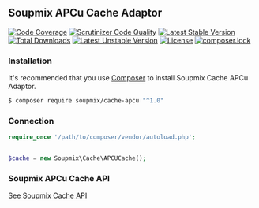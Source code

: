 ## Soupmix APCu Cache Adaptor

[![Code Coverage](https://scrutinizer-ci.com/g/soupmix/cache-apcu/badges/coverage.png?b=master)](https://scrutinizer-ci.com/g/soupmix/cache-apcu/?branch=master) [![Scrutinizer Code Quality](https://scrutinizer-ci.com/g/soupmix/cache-apcu/badges/quality-score.png?b=master)](https://scrutinizer-ci.com/g/soupmix/cache-apcu/?branch=master) [![Latest Stable Version](https://poser.pugx.org/soupmix/cache-apcu/v/stable)](https://packagist.org/packages/soupmix/cache-apcu) [![Total Downloads](https://poser.pugx.org/soupmix/cache-apcu/downloads)](https://packagist.org/packages/soupmix/cache-apcu) [![Latest Unstable Version](https://poser.pugx.org/soupmix/cache-apcu/v/unstable)](https://packagist.org/packages/soupmix/cache-apcu) [![License](https://poser.pugx.org/soupmix/cache-apcu/license)](https://packagist.org/packages/soupmix/cache-apcu) [![composer.lock](https://poser.pugx.org/soupmix/cache-apcu/composerlock)](https://packagist.org/packages/soupmix/cache-apcu)


### Installation

It's recommended that you use [Composer](https://getcomposer.org/) to install Soupmix Cache APCu Adaptor.

```bash
$ composer require soupmix/cache-apcu "^1.0"
```

### Connection
```php
require_once '/path/to/composer/vendor/autoload.php';


$cache = new Soupmix\Cache\APCUCache();
```


### Soupmix APCu Cache API

[See Soupmix Cache API](https://github.com/soupmix/cache-base/blob/master/README.md)
